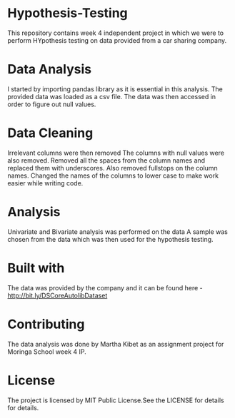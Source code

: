 # Hypothesis-Testing
This repository contains week 4 independent project in which we were to perform HYpothesis testing on data provided from a car sharing company.
# Data Analysis
I started by importing pandas library as it is essential in this analysis.
The provided data was loaded as a csv file.
The data was then accessed in order to figure out null values.
# Data Cleaning
Irrelevant columns were then removed
The columns with null values were also removed.
Removed all the spaces from the column names and replaced them with underscores. Also removed fullstops on the column names.
Changed the names of the columns to lower case to make work easier while writing code.
# Analysis
Univariate and Bivariate analysis was performed on the data
A sample was chosen from the data which was then used for the hypothesis testing.
# Built with
The data was provided by the company and it can be found here - http://bit.ly/DSCoreAutolibDataset
# Contributing
The data analysis was done by Martha Kibet as an assignment project for Moringa School week 4 IP.
# License
The project is licensed by MIT Public License.See the LICENSE for details for details.
